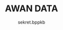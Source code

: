---
author: sekret.bppkb
title: "AWAN DATA"
thumbnail: /Aplikasi-Data-Kalbar/thumbnails/data_cloud.png
eurl: https://datacloud.kalbarprov.go.id/index.php/login
---